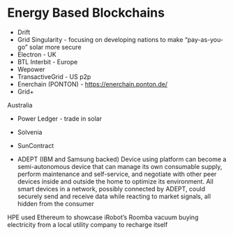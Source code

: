 # Energy Based Blockchains

- Drift
- Grid Singularity - focusing on developing nations to make “pay-as-you-go” solar more secure
- Electron - UK
- BTL Interbit - Europe
- Wepower
- TransactiveGrid - US p2p
- Enerchain (PONTON) -  https://enerchain.ponton.de/
- Grid+

Australia
- Power Ledger - trade in solar

- Solvenia
- SunContract

- ADEPT (IBM and Samsung backed)
Device using platform can become a semi-autonomous device that can manage its own consumable supply, perform maintenance and self-service, 
and negotiate with other peer devices inside and outside the home to optimize its environment. All smart devices in a network, 
possibly connected by ADEPT, could securely send and receive data while reacting to market signals, all hidden from the consumer

HPE used Ethereum to showcase iRobot’s Roomba vacuum buying electricity from a local utility company to recharge itself
